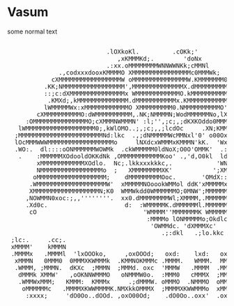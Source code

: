 # Vasum

some normal text

<pre>

                           .lOXkoKl.         .cOKk;'
                              ,xKMMMKd;.        'doNx
                           .:xx.oMMMMMMMMWNNWWNKk;cMMNl
              .,codxxxdooxKMMMMO XMMMMMMMMMMMMMMMMc0MMMWk;     .
            cXMMMMMMMMMMMMMMMMMW oMMMMMMMMMMMMMMMW.KMMMMMMM0l' .Xd.
          .KK;NMMMMMMMMMMMMMMMMM',MMMMMMMMMMMMMMX.dMMMMMMMMMMMN.Xckd
          ::;c:dXMMMMMMMMMMMMMMMx WMMMMMMMMMMMMO.kMMMMMMMMMMMMdlMMMM;
           .KMXd;,kMMMMMMMMMMMMMM.dMMMMMMMMMMMx.KMMMMMMMMMMMO'dMMMMMc
          lWMMMMMWx:xMMMMMMMMMMMMO XMMMMMMMMM0.NMMMMMMMMMMO';XMMMMMM:
        cXMMMMMMMMMMO:dWMMMMMMMMMM,.NK;NMMMMN;WodMMMMMMNo,lXMMMMMMMMO
     :OMMMMMMMMMMMMMMMO;cXMMMNWMMMN' :l;'',;c;,;dKXKOddo0MMMMMMMMMMMM:  .N'
   lWMMMMMMMMMMMMMMMMMMM0;,kWlOMO..;,;c;,,;lcdOc     .XN;KMMMMMMMMMMMW. lOO'
  ;MMMMMMMMMMMMMMMMMMMMMMMNd:lkc  .,;dNMMMMMWcMMNxl'0' o00Oxl::lxkkxdo:kMMMk
  lOcMMMWWWMMMMMMMMMMMMMMMMMMo     lNXdcxWMMMxKMMMN'kK.  'WxNMMWNXXNWMMMMMMc
  .WO:.  dl::::oONMMMMMMWOWMk  .ckWMMMMM0ldNoX;O0O'OMMK'  .:lxKMMMMMMMMMMMN
   .    :MMMMMMXOdooldOKKdNk ,OMMMMMMMMMMMKoo' .,'d,O0kl  lddc. 'lOWMMMMMM,
        xMMMMMMMMMMMMXOdlo.  Nc;.lkkxxxkkkc,.            'WNMMMNkc. ,dKWX, ,x
        NMMMMMMMMMMMMMMMMMo  ;   XMMMMMMMMXK'           ';XMMMMMMMMWKkdllxNxN
       oMMMMMMMMMMMMMMMMMMM;    dMMMMMMMMMOoc.       'OMdX::XMMMMMMMMMMMMMMWo
      .WMMMMMMMMMMMMMMMMMMMW'  xMMMMMNOoookWMMol ddK'xMMMMMx.cWMMMMMMMMMMNo.
      XMMMMMMMMMMMMMMMMMMN;K0  WMMWkdd0WMMMMMMO;0MNW';MMMMMMN:.oWMMMMMMX;
     ,NOWMMN0xoc:;,,''''''''.  xx0.dMMMMMMMMWl;XMMMM,.MMMMMMMMXc.xMMMMk
     .Xd0c.                     d:  :WMMMMMK.dMMMMMMl.MMMMMMMMMMWxlxk;
      cO                             'WMMMM''MMMMMMMK WMMMMMMMMMMMMWlOOc
                                      :MMMMo lONMMMMMo;OkdlccldxkOOk::.
                                       'OWMMdc. 'dXMMMXc'
                                          .;:dkl   .;lo.kkc
 ;lc:.     .cc;.
 xMMMM'    kMMMN
 .MMMMx   .MMMMl  'lxOOOko,     ,oxOOOd;   oxd:    lxd:   oxd: cxOOkl .lkOOx:
  xMMMN   0MMM0  0MMMXKWMMMk  .KMMNOKMMMc .MMMM.   WMMM.  MMMMWNKWMMMNWXKMMMMd
  .WMMM, ;MMMN.  dKXc  ;MMMN  ;MMMd. oxc  'MMMW   .MMMM  .MMMMx  cMMMM:  dMMMk
   dMMMk XMMW'   ,oOKNNWMMMO   oNMMMW0o.  :MMM0   cMMMX  ;MMMW   lMMMO   kMMMo
   .WMMWxMMM;   KMMM:  KMMMx     .;dMMMW. oMMMO  .NMMMO  oMMMO   kMMMl   XMMM;
    oMMMMMMc   .MMMMXKWWMMMMK.NMXkkOMMMX  ;MMMMXKWWMMMo  xMMMo   KMMM;   MMMM.
     :xxxx;     'dO0Oo..dOOd. ,oxO00Od;    .dO0Oo..oxx'  .oxx'   'dxx.   ;dxx


</pre>
